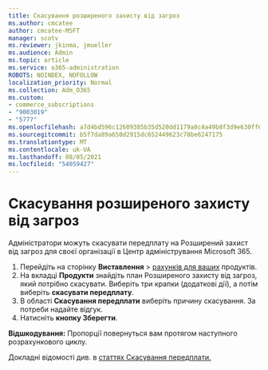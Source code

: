 ```yaml
---
title: Скасування розширеного захисту від загроз
ms.author: cmcatee
author: cmcatee-MSFT
manager: scotv
ms.reviewer: jkinma, jmueller
ms.audience: Admin
ms.topic: article
ms.service: o365-administration
ROBOTS: NOINDEX, NOFOLLOW
localization_priority: Normal
ms.collection: Adm_O365
ms.custom:
- commerce_subscriptions
- "9003019"
- "5777"
ms.openlocfilehash: a7d4bd596c12609385b35d520dd1179a8c4a49b8f3d9e630ff6c3cf1acaae761
ms.sourcegitcommit: b5f7da89a650d2915dc652449623c78be6247175
ms.translationtype: MT
ms.contentlocale: uk-UA
ms.lasthandoff: 08/05/2021
ms.locfileid: "54059427"
---
```

# <a name="cancel-advanced-threat-protection"></a>Скасування розширеного захисту від загроз

Адміністратори можуть скасувати передплату на Розширений захист від загроз для своєї організації в Центр адміністрування Microsoft 365.

1. Перейдіть на сторінку **Виставлення**  >  [рахунків для ваших](https://go.microsoft.com/fwlink/p/?linkid=842054) продуктів.
2. На вкладці **Продукти** знайдіть план Розширеного захисту від загроз, який потрібно скасувати. Виберіть три крапки (додаткові дії), а потім виберіть **скасувати передплату**.
3. В області **Скасування передплати** виберіть причину скасування. За потреби надайте відгук.
4. Натисніть **кнопку Зберегти**.

**Відшкодування:** Пропорції повернуться вам протягом наступного розрахункового циклу.

Докладні відомості див. в [статтях Скасування передплати.](/microsoft-365/commerce/subscriptions/cancel-your-subscription)